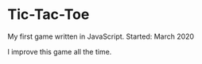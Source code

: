 # Tic-Tac-Toe

My first game written in JavaScript.
Started: March 2020

I improve this game all the time.

